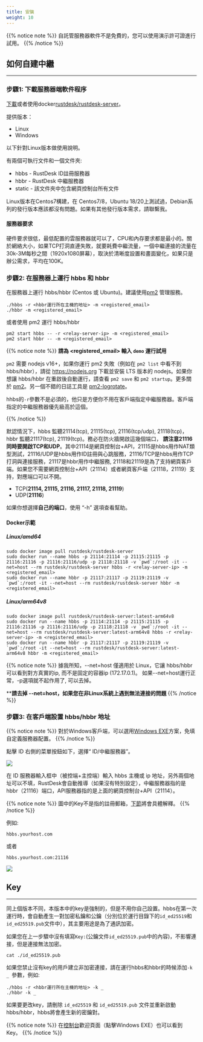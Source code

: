 ```yaml
---
title: 安裝
weight: 10
---
```


{{% notice note %}}
自託管服務器軟件不是免費的，您可以使用演示許可證進行試用。
{{% /notice %}}

## 如何自建中繼
-----------

### 步驟1: 下載服務器端軟件程序

[下載](https://gitee.com/rustdesk/rustdesk-server/)或者使用docker[rustdesk/rustdesk-server](https://hub.docker.com/r/rustdesk/rustdesk-server/tags)。

<!-- **注意**： 你需要[購買許可](https://rustdesk.com/server/)才能正常運行本程序 -->

提供版本：
  - Linux
  - Windows

以下針對Linux版本做使用說明。

有兩個可執行文件和一個文件夾:
  - hbbs - RustDesk ID註冊服務器
  - hbbr - RustDesk 中繼服務器
  - static - 該文件夾中包含網頁控制台所有文件

Linux版本在Centos7構建，在 Centos7/8，Ubuntu 18/20上測試過，Debian系列的發行版本應該都沒有問題。如果有其他發行版本需求，請聯繫我。

#### 服務器要求
硬件要求很低，最低配置的雲服務器就可以了，CPU和內存要求都是最小的。關於網絡大小，如果TCP打洞直連失敗，就要耗費中繼流量，一個中繼連接的流量在30k-3M每秒之間（1920x1080屏幕），取決於清晰度設置和畫面變化，如果只是辦公需求，平均在100K。

### 步驟2: 在服務器上運行 hbbs 和 hbbr

在服務器上運行 hbbs/hbbr (Centos 或 Ubuntu)。建議使用[pm2](https://pm2.keymetrics.io/) 管理服務。

```
./hbbs -r <hbbr運行所在主機的地址> -m <registered_email>
./hbbr -m <registered_email>
```

或者使用 pm2 運行 hbbs/hbbr

```
pm2 start hbbs -- -r <relay-server-ip> -m <registered_email>
pm2 start hbbr -- -m <registered_email>
```

<a name="demo"></a>
{{% notice note %}}
**請為 <registered_email> 輸入 `demo` 運行試用**


`pm2` 需要 nodejs v16+，如果你運行 pm2 失敗（例如在 `pm2 list` 中看不到 hbbs/hbbr），請從 https://nodejs.org 下載並安裝 LTS 版本的 nodejs。如果你想讓 hbbs/hbbr 在重啟後自動運行，請查看 `pm2 save` 和 `pm2 startup`。更多關於 [pm2](https://pm2.keymetrics.io/docs/usage/quick-start/)。另一個不錯的日誌工具是 [pm2-logrotate](https://github.com/keymetrics/pm2-logrotate)。


hhbs的`-r`參數不是必須的，他只是方便你不用在客戶端指定中繼服務器。客戶端指定的中繼服務器優先級高於這個。

{{% /notice %}}

默認情況下，hbbs 監聽21114(tcp), 21115(tcp), 21116(tcp/udp), 21118(tcp)，hbbr 監聽21117(tcp), 21119(tcp)。務必在防火牆開啟這幾個端口， **請注意21116同時要開啟TCP和UDP**。其中21114是網頁控制台+API，21115是hbbs用作NAT類型測試，21116/UDP是hbbs用作ID註冊與心跳服務，21116/TCP是hbbs用作TCP打洞與連接服務，21117是hbbr用作中繼服務, 21118和21119是為了支持網頁客戶端。如果您不需要網頁控制台+API（21114）或者網頁客戶端（21118，21119）支持，對應端口可以不開。

- TCP(**21114, 21115, 21116, 21117, 21118, 21119**)
- UDP(**21116**)

如果你想選擇**自己的端口**，使用 “-h” 選項查看幫助。

#### Docker示範
##### Linux/amd64
```
sudo docker image pull rustdesk/rustdesk-server
sudo docker run --name hbbs -p 21114:21114 -p 21115:21115 -p 21116:21116 -p 21116:21116/udp -p 21118:21118 -v `pwd`:/root -it --net=host --rm rustdesk/rustdesk-server hbbs -r <relay-server-ip> -m <registered_email>
sudo docker run --name hbbr -p 21117:21117 -p 21119:21119 -v `pwd`:/root -it --net=host --rm rustdesk/rustdesk-server hbbr -m <registered_email>
```

##### Linux/arm64v8
```
sudo docker image pull rustdesk/rustdesk-server:latest-arm64v8
sudo docker run --name hbbs -p 21114:21114 -p 21115:21115 -p 21116:21116 -p 21116:21116/udp -p 21118:21118 -v `pwd`:/root -it --net=host --rm rustdesk/rustdesk-server:latest-arm64v8 hbbs -r <relay-server-ip> -m <registered_email>
sudo docker run --name hbbr -p 21117:21117 -p 21119:21119 -v `pwd`:/root -it --net=host --rm rustdesk/rustdesk-server:latest-arm64v8 hbbr -m <registered_email>
```

<a name="net-host"></a>

{{% notice note %}}
據我所知，--net=host 僅適用於 Linux，它讓 hbbs/hbbr 可以看到對方真實的ip, 而不是固定的容器ip (172.17.0.1)。
如果--net=host運行正常，-p選項就不起作用了, 可以去掉。

****請去掉 --net=host，如果您在非Linux系統上遇到無法連接的問題**
{{% /notice %}}

### 步驟3: 在客戶端設置 hbbs/hbbr 地址

{{% notice note %}}
對於Windows客戶端，可以選用[Windows EXE](/docs/zh-tw/self-host/console/#windows-exe)方案，免填自定義服務器配置。
{{% /notice %}}

點擊 ID 右側的菜單按鈕如下，選擇“ ID/中繼服務器”。

![](/docs/en/self-host/install/images/server-set-menu.png)

在 ID 服務器輸入框中（被控端+主控端）輸入 hbbs 主機或 ip 地址，另外兩個地址可以不填，RustDesk會自動推導（如果沒有特別設定），中繼服務器指的是hbbr（21116）端口，API服務器指的是上面的網頁控制台+API（21114）。

{{% notice note %}}
圖中的Key不是指的註冊郵箱，[下節](#key)將會具體解釋。
{{% /notice %}}

例如:

```
hbbs.yourhost.com
```

或者

```
hbbs.yourhost.com:21116
```
![](/docs/en/self-host/install/images/server-set-window.png)

## Key
-----------
同上個版本不同，本版本中的key是強制的，但是不用你自己設置。hbbs在第一次運行時，會自動產生一對加密私鑰和公鑰（分別位於運行目錄下的`id_ed25519`和`id_ed25519.pub`文件中），其主要用途是為了通訊加密。

如果您在上一步驟中沒有填寫`Key:`(公鑰文件`id_ed25519.pub`中的內容)，不影響連接，但是連接無法加密。

```
cat ./id_ed25519.pub
```
如果您禁止沒有key的用戶建立非加密連接，請在運行hbbs和hbbr的時候添加`-k _ `參數，例如:

```
./hbbs -r <hbbr運行所在主機的地址> -k _
./hbbr -k _
```

如果要更改key，請刪除 `id_ed25519` 和 `id_ed25519.pub` 文件並重新啟動 hbbs/hbbr，hbbs將會產生新的密鑰對。

{{% notice note %}}
在[控制台](/docs/zh-tw/self-host/console/#console-home)歡迎頁面（點擊Windows EXE）也可以看到Key。
{{% /notice %}}
